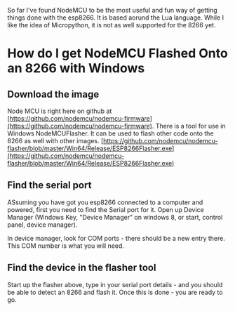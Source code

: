So far I've found NodeMCU to be the most useful and fun way of getting things done with the esp8266. It is based aorund the Lua language. While I like the idea of Micropython, it is not as well supported for the 8266 yet.


# How do I get NodeMCU Flashed Onto an 8266 with Windows

## Download the image

Node MCU is right here on github at [https://github.com/nodemcu/nodemcu-firmware](https://github.com/nodemcu/nodemcu-firmware).
There is a tool for use in Windows NodeMCUFlasher. It can be used to flash other code onto the 8266 as well with other images.
[https://github.com/nodemcu/nodemcu-flasher/blob/master/Win64/Release/ESP8266Flasher.exe](https://github.com/nodemcu/nodemcu-flasher/blob/master/Win64/Release/ESP8266Flasher.exe)

## Find the serial port

ASsuming you have got you esp8266 connected to a computer and powered, first you need to find the Serial port for it. Open up Device Manager (Windows Key, "Device Manager" on windows 8, or start, control panel, device manager).

In device manager, look for COM ports - there should be a new entry there. This COM number is what you will need.

## Find the device in the flasher tool

Start up the flasher above, type in your serial port details - and you should be able to detect an 8266 and flash it. Once this is done - you are ready to go.


